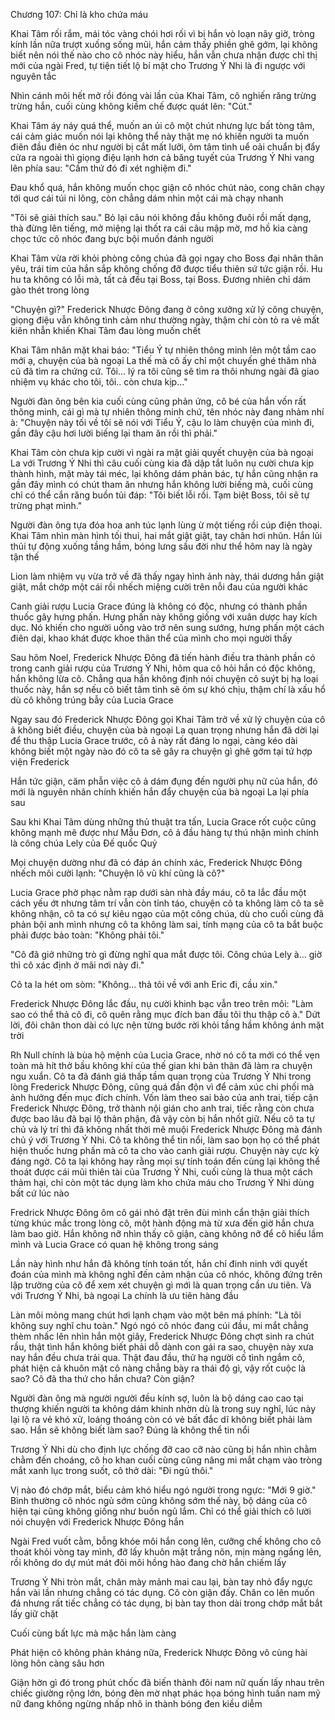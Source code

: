 




Chương 107: Chỉ là kho chứa máu

Khai Tâm rối rắm, mái tóc vàng chói hơi rối vì bị hắn vò loạn nãy giờ, tròng kính lần nữa trượt xuống sống mũi, hắn cảm thấy phiền ghê gớm, lại không biết nên nói thế nào cho cô nhóc này hiểu, hắn vẫn chưa nhận được chỉ thị mới của ngài Fred, tự tiện tiết lộ bí mật cho Trương Ý Nhi là đi ngược với nguyên tắc

Nhìn cánh môi hết mở rồi đóng vài lần của Khai Tâm, cô nghiến răng trừng trừng hắn, cuối cùng không kiềm chế được quát lên: "Cút."

Khai Tâm áy náy quá thể, muốn an ủi cô một chút nhưng lực bất tòng tâm, cái cảm giác muốn nói lại không thể này thật mẹ nó khiến người ta muốn điên đầu điên óc như người bị cắt mất lưỡi, ôm tâm tình uể oải chuẩn bị đẩy cửa ra ngoài thì giọng điệu lạnh hơn cả băng tuyết của Trương Ý Nhi vang lên phía sau: "Cầm thứ đó đi xét nghiệm đi."

Đau khổ quá, hắn không muốn chọc giận cô nhóc chút nào, cong chân chạy tới quơ cái túi ni lông, còn chẳng dám nhìn một cái mà chạy nhanh

"Tôi sẽ giải thích sau." Bỏ lại câu nói không đầu không đuôi rồi mất dạng, thà đừng lên tiếng, mở miệng lại thốt ra cái câu mập mờ, mơ hồ kia càng chọc tức cô nhóc đang bực bội muốn đánh người

Khai Tâm vừa rời khỏi phòng công chúa đã gọi ngay cho Boss đại nhân thân yêu, trái tim của hắn sắp không chống đỡ được tiểu thiên sứ tức giận rồi. Hu hu ta không có lỗi mà, tất cả đều tại Boss, tại Boss. Đương nhiên chỉ dám gào thét trong lòng

"Chuyện gì?" Frederick Nhược Đông đang ở công xưởng xử lý công chuyện, giọng điệu vẫn không tình cảm như thường ngày, thậm chí còn tỏ ra vẻ mất kiên nhẫn khiến Khai Tâm đau lòng muốn chết


Khai Tâm nhăn mặt khai báo: "Tiểu Ý tự nhiên thông minh lên một tầm cao mới ạ, chuyện của bà ngoại La thế mà cô ấy chỉ một chuyến ghé thăm nhà cũ đã tìm ra chứng cứ. Tôi... lý ra tôi cũng sẽ tìm ra thôi nhưng ngài đã giao nhiệm vụ khác cho tôi, tôi.. còn chưa kịp..."

Người đàn ông bên kia cuối cùng cũng phản ứng, cô bé của hắn vốn rất thông minh, cái gì mà tự nhiên thông minh chứ, tên nhóc này đang nhảm nhí à: "Chuyện này tối về tôi sẽ nói với Tiểu Ý, cậu lo làm chuyện của mình đi, gần đây cậu hơi lười biếng lại tham ăn rồi thì phải."

Khai Tâm còn chưa kịp cười vì ngài ra mặt giải quyết chuyện của bà ngoại La với Trương Ý Nhi thì câu cuối cùng kia đã dập tắt luôn nụ cười chưa kịp thành hình, mặt mày tái méc, lại không dám phản bác, tự hắn cũng nhận ra gần đây mình có chút tham ăn nhưng hắn không lười biếng mà, cuối cùng chỉ có thể cắn răng buồn tủi đáp: "Tôi biết lỗi rồi. Tạm biệt Boss, tôi sẽ tự trừng phạt mình."

Người đàn ông tựa đóa hoa anh túc lạnh lùng ừ một tiếng rồi cúp điện thoại. Khai Tâm nhìn màn hình tối thui, hai mắt giật giật, tay chân hơi nhũn. Hắn lủi thủi tự động xuống tầng hầm, bóng lưng sầu đời như thể hôm nay là ngày tận thế

Lion làm nhiệm vụ vừa trở về đã thấy ngay hình ảnh này, thái dương hắn giật giật, mắt chớp một cái rồi nhếch miệng cười trên nỗi đau của người khác

Canh giải rượu Lucia Grace đúng là không có độc, nhưng có thành phần thuốc gây hưng phấn. Hưng phấn này không giống với xuân dược hay kích dục. Nó khiến cho người uống vào trở nên sung sướng, hưng phấn một cách điên dại, khao khát được khoe thân thể của mình cho mọi người thấy

Sau hôm Noel, Frederick Nhược Đông đã tiến hành điều tra thành phần có trong canh giải rượu của Trương Ý Nhi, hôm qua cô hỏi hắn có độc không, hắn không lừa cô. Chẳng qua hắn không định nói chuyện cô suýt bị hạ loại thuốc này, hắn sợ nếu cô biết tâm tình sẽ ôm sự khó chịu, thậm chí là xấu hổ dù cô không trúng bẫy của Lucia Grace

Ngay sau đó Frederick Nhược Đông gọi Khai Tâm trở về xử lý chuyện của cô ả không biết điều, chuyện của bà ngoại La quan trọng nhưng hắn đã dời lại để thu thập Lucia Grace trước, cô ả này rất đáng lo ngại, càng kéo dài không biết một ngày nào đó cô ta sẽ gây ra chuyện gì ghê gớm tại tứ hợp viện Frederick

Hắn tức giận, căm phẫn việc cô ả dám đụng đến người phụ nữ của hắn, đó mới là nguyên nhân chính khiến hắn đẩy chuyện của bà ngoại La lại phía sau

Sau khi Khai Tâm dùng những thủ thuật tra tấn, Lucia Grace rốt cuộc cũng không mạnh mẽ được như Mẫu Đơn, cô ả đầu hàng tự thú nhận mình chính là công chúa Lely của Đế quốc Quỷ

Mọi chuyện dường như đã có đáp án chính xác, Frederick Nhược Đông nhếch môi cười lạnh: "Chuyện lô vũ khí cũng là cô?"

Lucia Grace phờ phạc nằm rạp dưới sàn nhà đầy máu, cô ta lắc đầu một cách yếu ớt nhưng tâm trí vẫn còn tỉnh táo, chuyện cô ta không làm cô ta sẽ không nhận, cô ta có sự kiêu ngạo của một công chúa, dù cho cuối cùng đã phản bội anh mình nhưng cô ta không làm sai, tính mạng của cô ta bắt buộc phải được bảo toàn: "Không phải tôi."

"Cô đã giở những trò gì đừng nghĩ qua mắt được tôi. Công chúa Lely à... giờ thì cô xác định ở mãi nơi này đi."

Cô ta la hét om sòm: "Không... thả tôi về với anh Eric đi, cầu xin."

Frederick Nhược Đông lắc đầu, nụ cười khinh bạc vẫn treo trên môi: "Làm sao có thể thả cô đi, cô quên rằng mục đích ban đầu tôi thu thập cô à." Dứt lời, đôi chân thon dài có lực nện từng bước rời khỏi tầng hầm không ánh mặt trời

Rh Null chính là bùa hộ mệnh của Lucia Grace, nhờ nó cô ta mới có thể vẹn toàn mà hít thở bầu không khí của thế gian khi bản thân đã làm ra chuyện ngu xuẩn. Cô ta đã đánh giá thấp tầm quan trọng của Trương Ý Nhi trong lòng Frederick Nhược Đông, cũng quá đần độn vì để cảm xúc chi phối mà ảnh hưởng đến mục đích chính. Vốn làm theo sai bảo của anh trai, tiếp cận Frederick Nhược Đông, trở thành nội gián cho anh trai, tiếc rằng còn chưa được bao lâu đã bại lộ thân phận, đã vậy còn bị hắn nhốt giữ. Nếu cô ta tự chủ và lý trí thì đã không nhất thời mê muội Frederick Nhược Đông mà đánh chủ ý với Trương Ý Nhi. Cô ta không thể tin nổi, làm sao bọn họ có thể phát hiện thuốc hưng phấn mà cô ta cho vào canh giải rượu. Chuyện này cực kỳ đáng ngờ. Cô ta lại không hay rằng mọi sự tính toán đến cùng lại không thể thoát được cái mũi thiên tài của Trương Ý Nhi, cuối cùng là thua một cách thảm hại, chỉ còn một tác dụng làm kho chứa máu cho Trương Ý Nhi dùng bất cứ lúc nào

Fredrick Nhược Đông ôm cô gái nhỏ đặt trên đùi mình cẩn thận giải thích từng khúc mắc trong lòng cô, một hành động mà từ xưa đến giờ hắn chưa làm bao giờ. Hắn không nỡ nhìn thấy cô giận, càng không nỡ để cô hiểu lầm mình và Lucia Grace có quan hệ không trong sáng

Lần này hình như hắn đã không tính toán tốt, hắn chỉ đinh ninh với quyết đoán của mình mà không nghĩ đến cảm nhận của cô nhóc, không đứng trên lập trường của cô để xem xét chuyện gì mới là quan trọng cần ưu tiên. Và với Trương Ý Nhi, bà ngoại La chính là ưu tiên hàng đầu

Làn môi mỏng mang chút hơi lạnh chạm vào một bên má phính: "Là tôi không suy nghĩ chu toàn." Ngó ngó cô nhóc đang cúi đầu, mi mắt chẳng thèm nhấc lên nhìn hắn một giây, Frederick Nhược Đông chợt sinh ra chút rầu, thật tình hắn không biết phải dỗ dành con gái ra sao, chuyện này xưa nay hắn đều chưa trải qua. Thật đau đầu, thử hạ người cố tình ngắm cô, phát hiện cả khuôn mặt cô nàng chẳng bày ra thái độ gì, vậy rốt cuộc là sao? Cô đã tha thứ cho hắn chưa? Còn giận?

Người đàn ông mà người người đều kính sợ, luôn là bộ dáng cao cao tại thượng khiến người ta không dám khinh nhờn dù là trong suy nghĩ, lúc này lại lộ ra vẻ khó xử, loáng thoáng còn có vẻ bất đắc dĩ không biết phải làm sao. Hắn sẽ không biết làm sao? Đúng là không thể tin nổi

Trương Ý Nhi dù cho định lực chống đỡ cao cỡ nào cũng bị hắn nhìn chằm chằm đến choáng, cô ho khan cuối cùng cũng nâng mi mắt chạm vào tròng mắt xanh lục trong suốt, cô thở dài: "Đi ngủ thôi."

Vị nào đó chớp mắt, biểu cảm khó hiểu ngó người trong ngực: "Mới 9 giờ." Bình thường cô nhóc ngủ sớm cũng không sớm thế này, bộ dáng của cô hiện tại cũng không giống như buồn ngủ lắm. Chỉ có thể giải thích cô lười nói chuyện với Frederick Nhược Đông hắn

Ngài Fred vuốt cằm, bỗng khóe môi hắn cong lên, cưỡng chế không cho cô thoát khỏi vòng tay mình, đỡ lấy khuôn mặt trắng nõn, mịn màng ngẩng lên, rồi không do dự mút mát đôi môi hồng hào đang chờ hắn chiếm lấy

Trương Ý Nhi tròn mắt, chân mày mảnh mai cau lại, bàn tay nhỏ đẩy ngực hắn vài lần nhưng chẳng có tác dụng. Cô còn giận đấy. Chân co lên muốn đá nhưng rất tiếc chẳng có tác dụng, bị bàn tay thon dài trong chớp mắt bắt lấy giữ chặt

Cuối cùng bất lực mà mặc hắn làm càng

Phát hiện cô không phản kháng nữa, Frederick Nhược Đông vô cùng hài lòng hôn càng sâu hơn

Giận hờn gì đó trong phút chốc đã biến thành đôi nam nữ quấn lấy nhau trên chiếc giường rộng lớn, bóng đèn mờ nhạt phác họa bóng hình tuấn nam mỹ nữ đang không ngừng nhấp nhô in thành bóng đen kiều diễm





